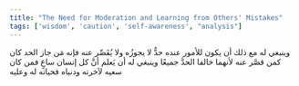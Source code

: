 ```yaml
---
title: "The Need for Moderation and Learning from Others' Mistakes"
tags: ['wisdom', 'caution', 'self-awareness', "analysis"]
---
```


 وينبغي له مع ذلك أن يكون للأمور عنده حدٌّ لا يجوزُه ولا يُقَصِّر عنه فإنه مَن جاز الحد كان كمن قصَّر عنه لأنهما خالفا الحدَّ جميعًا وينبغي له أن يَعلم أنَّ كل إنسان ساعٍ فمن كان سعيه لآخرته ودنياه فحياته له وعليه
